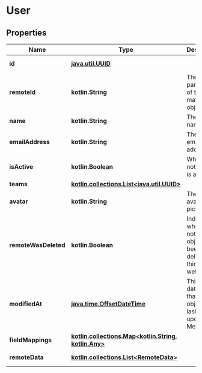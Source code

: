
# User

## Properties
Name | Type | Description | Notes
------------ | ------------- | ------------- | -------------
**id** | [**java.util.UUID**](java.util.UUID.md) |  |  [optional] [readonly]
**remoteId** | **kotlin.String** | The third-party API ID of the matching object. |  [optional]
**name** | **kotlin.String** | The user&#39;s name. |  [optional]
**emailAddress** | **kotlin.String** | The user&#39;s email address. |  [optional]
**isActive** | **kotlin.Boolean** | Whether or not the user is active. |  [optional]
**teams** | [**kotlin.collections.List&lt;java.util.UUID&gt;**](java.util.UUID.md) |  |  [optional]
**avatar** | **kotlin.String** | The user&#39;s avatar picture. |  [optional]
**remoteWasDeleted** | **kotlin.Boolean** | Indicates whether or not this object has been deleted by third party webhooks. |  [optional] [readonly]
**modifiedAt** | [**java.time.OffsetDateTime**](java.time.OffsetDateTime.md) | This is the datetime that this object was last updated by Merge |  [optional] [readonly]
**fieldMappings** | [**kotlin.collections.Map&lt;kotlin.String, kotlin.Any&gt;**](kotlin.Any.md) |  |  [optional] [readonly]
**remoteData** | [**kotlin.collections.List&lt;RemoteData&gt;**](RemoteData.md) |  |  [optional] [readonly]



